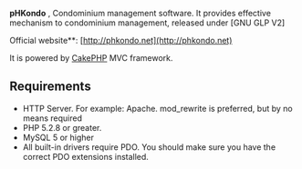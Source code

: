 **pHKondo** , Condominium management software. 
It provides effective mechanism to condominium management, released under [GNU GLP V2]

Official website**: [http://phkondo.net](http://phkondo.net)

It is powered by [CakePHP](http://cakephp.org) MVC framework.


## Requirements
  * HTTP Server. For example: Apache. mod_rewrite is preferred, but by no means required
  * PHP 5.2.8 or greater.
  * MySQL 5 or higher
  * All built-in drivers require PDO. You should make sure you have the correct PDO extensions installed.

